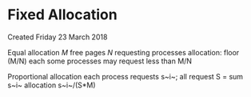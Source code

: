 # Fixed Allocation
Created Friday 23 March 2018

Equal allocation
*M* free pages
*N* requesting processes
allocation: floor (M/N) each
some processes may request less than M/N

Proportional allocation
each process requests s~i~; all request S = sum s~i~
allocation s~i~/(S*M)
	

